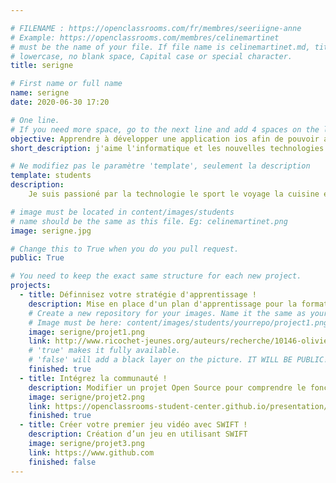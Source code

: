 ```yaml
---

# FILENAME : https://openclassrooms.com/fr/membres/seeriigne-anne
# Example: https://openclassrooms.com/membres/celinemartinet
# must be the name of your file. If file name is celinemartinet.md, title is celinemartinet.
# lowercase, no blank space, Capital case or special character.
title: serigne

# First name or full name
name: serigne
date: 2020-06-30 17:20

# One line.
# If you need more space, go to the next line and add 4 spaces on the left, as in 'description'.
objective: Apprendre à développer une application ios afin de pouvoir apporter ma contribution à l'humanité à travers la création d'application innovantes et révolutionnaires
short_description: j'aime l'informatique et les nouvelles technologies

# Ne modifiez pas le paramètre 'template', seulement la description
template: students
description:
    Je suis passioné par la technologie le sport le voyage la cuisine et la découverte

# image must be located in content/images/students
# name should be the same as this file. Eg: celinemartinet.png
image: serigne.jpg

# Change this to True when you do you pull request.
public: True

# You need to keep the exact same structure for each new project.
projects:
  - title: Définnisez votre stratégie d'apprentissage !
    description: Mise en place d'un plan d'apprentissage pour la formation
    # Create a new repository for your images. Name it the same as your nickname and profile picture.
    # Image must be here: content/images/students/yourrepo/project1.png
    image: serigne/projet1.png
    link: http://www.ricochet-jeunes.org/auteurs/recherche/10146-olivier-vogel
    # 'true' makes it fully available.
    # 'false' will add a black layer on the picture. IT WILL BE PUBLIC!
    finished: true
  - title: Intégrez la communauté !
    description: Modifier un projet Open Source pour comprendre le fonctionnement de Git, de Github et des pull requests. 
    image: serigne/projet2.png
    link: https://openclassrooms-student-center.github.io/presentation/students/ratus.html
    finished: true
  - title: Créer votre premier jeu vidéo avec SWIFT !
    description: Création d’un jeu en utilisant SWIFT
    image: serigne/projet3.png
    link: https://www.github.com
    finished: false
---
```

